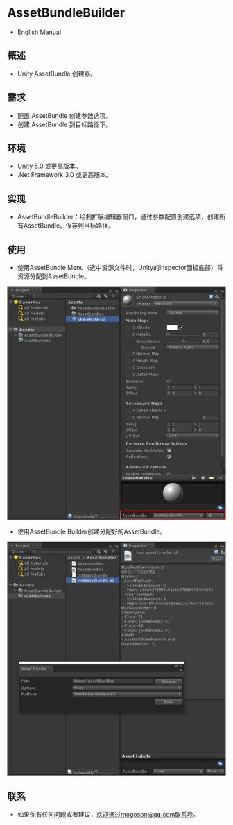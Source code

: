 ﻿# AssetBundleBuilder
- [English Manual](./README.md)

## 概述
- Unity AssetBundle 创建器。

## 需求
- 配置 AssetBundle 创建参数选项。
- 创建 AssetBundle 到目标路径下。

## 环境
- Unity 5.0 或更高版本。
- .Net Framework 3.0 或更高版本。

## 实现
- AssetBundleBuilder：绘制扩展编辑器窗口，通过参数配置创建选项，创建所有AssetBundle，保存到目标路径。

## 使用
- 使用AssetBundle Menu（选中资源文件时，Unity的Inspector面板底部）将资源分配到AssetBundle。

![AssetBundle Menu](./Attachments/AssetBundleMenu.png)

- 使用AssetBundle Builder创建分配好的AssetBundle。

![AssetBundle Builder](./Attachments/AssetBundleBuilder.png) 

## 联系
- 如果你有任何问题或者建议，欢迎通过mogoson@qq.com联系我。